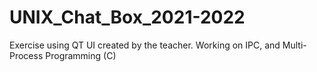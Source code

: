 # UNIX_Chat_Box_2021-2022
Exercise using QT UI created by the teacher. Working on IPC, and Multi-Process Programming (C)
